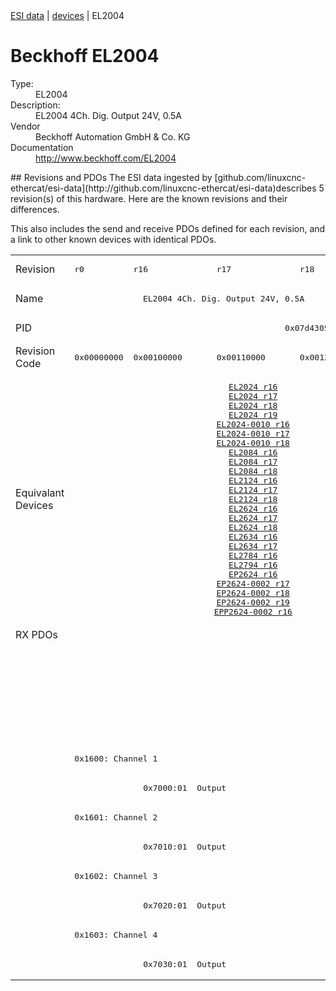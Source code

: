 <div class="nav"><a href="/esi-data">ESI data</a> | <a href="/esi-data/devices">devices</a> | EL2004</div>

#  Beckhoff EL2004

<dl>
  <dt>Type:</dt><dd>EL2004</dd>
  <dt>Description:</dt><dd>EL2004 4Ch. Dig. Output 24V, 0.5A</dd>
  <dt>Vendor</dt><dd>Beckhoff Automation GmbH & Co. KG</dd>
  <dt>Documentation</dt><dd><a href="http://www.beckhoff.com/EL2004">http://www.beckhoff.com/EL2004</a></dd>
</dl>
## Revisions and PDOs
The ESI data ingested by [github.com/linuxcnc-ethercat/esi-data](http://github.com/linuxcnc-ethercat/esi-data)describes 5 revision(s) of this hardware.  Here are the known revisions and their differences.

This also includes the send and receive PDOs defined for each revision, and a link to other known devices with identical PDOs.

<table>
<tr >
<td class="first">Revision</td>
<td ><pre>r0</pre></td>
<td ><pre>r16</pre></td>
<td ><pre>r17</pre></td>
<td ><pre>r18</pre></td>
<td ><pre>r9995</pre></td>
</tr>
<tr >
<td class="first">Name</td>
<td  colspan=4 align="center"><pre>EL2004 4Ch. Dig. Output 24V, 0.5A</pre></td>
<td ><pre>EL2004 4Ch. Dig. Output 24V, 0,5A</pre></td>
</tr>
<tr >
<td class="first">PID</td>
<td  colspan=5 align="center"><pre>0x07d43052</pre></td>
</tr>
<tr >
<td class="first">Revision Code</td>
<td ><pre>0x00000000</pre></td>
<td ><pre>0x00100000</pre></td>
<td ><pre>0x00110000</pre></td>
<td ><pre>0x00120000</pre></td>
<td ><pre>0x270b0000</pre></td>
</tr>
<tr >
<td class="first">Equivalant Devices</td>
<td ></td>
<td  colspan=3 align="center"><pre><a href="EL2024">EL2024 r16</a><br/><a href="EL2024">EL2024 r17</a><br/><a href="EL2024">EL2024 r18</a><br/><a href="EL2024">EL2024 r19</a><br/><a href="EL2024-0010">EL2024-0010 r16</a><br/><a href="EL2024-0010">EL2024-0010 r17</a><br/><a href="EL2024-0010">EL2024-0010 r18</a><br/><a href="EL2084">EL2084 r16</a><br/><a href="EL2084">EL2084 r17</a><br/><a href="EL2084">EL2084 r18</a><br/><a href="EL2124">EL2124 r16</a><br/><a href="EL2124">EL2124 r17</a><br/><a href="EL2124">EL2124 r18</a><br/><a href="EL2624">EL2624 r16</a><br/><a href="EL2624">EL2624 r17</a><br/><a href="EL2624">EL2624 r18</a><br/><a href="EL2634">EL2634 r16</a><br/><a href="EL2634">EL2634 r17</a><br/><a href="EL2784">EL2784 r16</a><br/><a href="EL2794">EL2794 r16</a><br/><a href="EP2624">EP2624 r16</a><br/><a href="EP2624-0002">EP2624-0002 r17</a><br/><a href="EP2624-0002">EP2624-0002 r18</a><br/><a href="EP2624-0002">EP2624-0002 r19</a><br/><a href="EPP2624-0002">EPP2624-0002 r16</a></pre></td>
<td ></td>
</tr>
<tr class="rxpdo pdosection">
<td class="first" rowspan=12 valign=top>RX PDOs</td>
<td colspan=4 align="left"></td>
<td><pre>: </pre></td>
<td></td>
</tr>
<tr class="rxpdo pdosection">
<td  colspan=4 align="left"></td>
<td ><pre>: </pre></td>
</tr>
<tr class="rxpdo pdosection">
<td  colspan=4 align="left"></td>
<td ><pre>: </pre></td>
</tr>
<tr class="rxpdo pdosection">
<td  colspan=4 align="left"></td>
<td ><pre>: </pre></td>
</tr>
<tr class="rxpdo pdosection">
<td  colspan=4 align="left"><pre>0x1600: Channel 1</pre></td>
<td ></td>
</tr>
<tr class="rxpdo">
<td ></td>
<td  colspan=3 align="left"><pre>  0x7000:01  Output                          BOOL</pre></td>
<td ></td>
</tr>
<tr class="rxpdo pdosection">
<td  colspan=4 align="left"><pre>0x1601: Channel 2</pre></td>
<td ></td>
</tr>
<tr class="rxpdo">
<td ></td>
<td  colspan=3 align="left"><pre>  0x7010:01  Output                          BOOL</pre></td>
<td ></td>
</tr>
<tr class="rxpdo pdosection">
<td  colspan=4 align="left"><pre>0x1602: Channel 3</pre></td>
<td ></td>
</tr>
<tr class="rxpdo">
<td ></td>
<td  colspan=3 align="left"><pre>  0x7020:01  Output                          BOOL</pre></td>
<td ></td>
</tr>
<tr class="rxpdo pdosection">
<td  colspan=4 align="left"><pre>0x1603: Channel 4</pre></td>
<td ></td>
</tr>
<tr class="rxpdo">
<td ></td>
<td  colspan=3 align="left"><pre>  0x7030:01  Output                          BOOL</pre></td>
<td ></td>
</tr>
</table>
